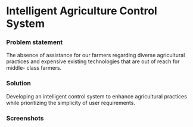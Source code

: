 # Intelligent Agriculture Control System

### Problem statement
The absence of assistance for our farmers regarding diverse agricultural practices and expensive existing technologies that are out of reach for middle- class farmers.

### Solution
Developing an intelligent control system to enhance agricultural practices while prioritizing the simplicity of user requirements.

### Screenshots
